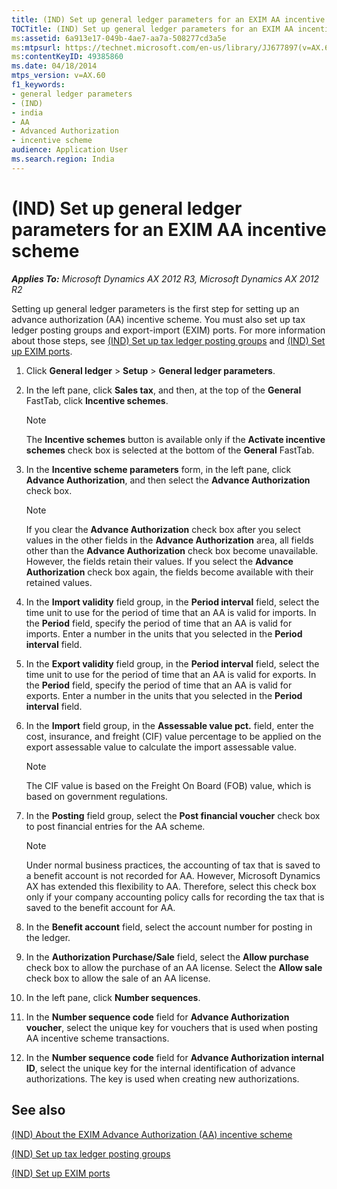 ```yaml
---
title: (IND) Set up general ledger parameters for an EXIM AA incentive scheme
TOCTitle: (IND) Set up general ledger parameters for an EXIM AA incentive scheme
ms:assetid: 6a913e17-049b-4ae7-aa7a-508277cd3a5e
ms:mtpsurl: https://technet.microsoft.com/en-us/library/JJ677897(v=AX.60)
ms:contentKeyID: 49385860
ms.date: 04/18/2014
mtps_version: v=AX.60
f1_keywords:
- general ledger parameters
- (IND)
- india
- AA
- Advanced Authorization
- incentive scheme
audience: Application User
ms.search.region: India
---
```


# (IND) Set up general ledger parameters for an EXIM AA incentive scheme 


_**Applies To:** Microsoft Dynamics AX 2012 R3, Microsoft Dynamics AX 2012 R2_

Setting up general ledger parameters is the first step for setting up an advance authorization (AA) incentive scheme. You must also set up tax ledger posting groups and export-import (EXIM) ports. For more information about those steps, see [(IND) Set up tax ledger posting groups](ind-set-up-tax-ledger-posting-groups.md) and [(IND) Set up EXIM ports](ind-set-up-exim-ports.md).

1.  Click **General ledger** \> **Setup** \> **General ledger parameters**.

2.  In the left pane, click **Sales tax**, and then, at the top of the **General** FastTab, click **Incentive schemes**.
    

    > [!NOTE]
    > <P>The <STRONG>Incentive schemes</STRONG> button is available only if the <STRONG>Activate incentive schemes</STRONG> check box is selected at the bottom of the <STRONG>General</STRONG> FastTab.</P>



3.  In the **Incentive scheme parameters** form, in the left pane, click **Advance Authorization**, and then select the **Advance Authorization** check box.
    

    > [!NOTE]
    > <P>If you clear the <STRONG>Advance Authorization</STRONG> check box after you select values in the other fields in the <STRONG>Advance Authorization</STRONG> area, all fields other than the <STRONG>Advance Authorization</STRONG> check box become unavailable. However, the fields retain their values. If you select the <STRONG>Advance Authorization</STRONG> check box again, the fields become available with their retained values.</P>



4.  In the **Import validity** field group, in the **Period interval** field, select the time unit to use for the period of time that an AA is valid for imports. In the **Period** field, specify the period of time that an AA is valid for imports. Enter a number in the units that you selected in the **Period interval** field.

5.  In the **Export validity** field group, in the **Period interval** field, select the time unit to use for the period of time that an AA is valid for exports. In the **Period** field, specify the period of time that an AA is valid for exports. Enter a number in the units that you selected in the **Period interval** field.

6.  In the **Import** field group, in the **Assessable value pct.** field, enter the cost, insurance, and freight (CIF) value percentage to be applied on the export assessable value to calculate the import assessable value.
    

    > [!NOTE]
    > <P>The CIF value is based on the Freight On Board (FOB) value, which is based on government regulations.</P>



7.  In the **Posting** field group, select the **Post financial voucher** check box to post financial entries for the AA scheme.
    

    > [!NOTE]
    > <P>Under normal business practices, the accounting of tax that is saved to a benefit account is not recorded for AA. However, Microsoft Dynamics AX has extended this flexibility to AA. Therefore, select this check box only if your company accounting policy calls for recording the tax that is saved to the benefit account for AA.</P>



8.  In the **Benefit account** field, select the account number for posting in the ledger.

9.  In the **Authorization Purchase/Sale** field, select the **Allow purchase** check box to allow the purchase of an AA license. Select the **Allow sale** check box to allow the sale of an AA license.

10. In the left pane, click **Number sequences**.

11. In the **Number sequence code** field for **Advance Authorization voucher**, select the unique key for vouchers that is used when posting AA incentive scheme transactions.

12. In the **Number sequence code** field for **Advance Authorization internal ID**, select the unique key for the internal identification of advance authorizations. The key is used when creating new authorizations.

## See also

[(IND) About the EXIM Advance Authorization (AA) incentive scheme](ind-about-the-exim-advance-authorization-aa-incentive-scheme.md)

[(IND) Set up tax ledger posting groups](ind-set-up-tax-ledger-posting-groups.md)

[(IND) Set up EXIM ports](ind-set-up-exim-ports.md)

  


